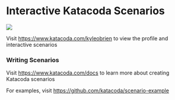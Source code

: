 # Interactive Katacoda Scenarios

[![](http://shields.katacoda.com/katacoda/kyleobrien/count.svg)](https://www.katacoda.com/kyleobrien "Get your profile on Katacoda.com")

Visit https://www.katacoda.com/kyleobrien to view the profile and interactive scenarios

### Writing Scenarios
Visit https://www.katacoda.com/docs to learn more about creating Katacoda scenarios

For examples, visit https://github.com/katacoda/scenario-example
